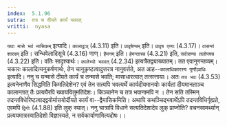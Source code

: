 ```yaml
---
index:  5.1.96
sutra:  तत्र च दीयते कार्यं भववत्
vritti:  nyasa
---
```


`यथा मासे भवं मासिकम्` इत्यादि। `कालाट्ठञ्` (4.3.11) इति। `प्रावृषेण्यम्` इति। `प्रावृष एण्यः` (4.3.17)। `वासन्तं शारदम्` इति। सन्धिवेलादिसूत्रे (4.3.16) णाण्। `हैमनम्` इति। `हेमन्ताच्च` (4.3.21) इति, `सर्वत्राण्च तलोपश्च` (4.3.22) इति। वतिः सादृश्यार्थः। `कालेभ्यो भववत्` (4.2.34) इत्यत्रैतद्व्याख्यातम्। तत एवानुगन्तव्यम्।
चकारः कालादित्यनुकर्षणार्थः, तेन चानुकृष्टत्वादुत्तरत्र नानुवर्त्तते, अत आह--`कालाधिकारस्य पूर्णोऽवधिः` इत्यादि। ननु च यन्मासे दीयते कार्यं च तन्मासे भवति; मासाधारत्वात् तत्सत्तायाः। अतः `तत्र भवः` (4.3.53) इत्यनेनाणैव सिद्धमिति किमतिदेशेन? एवं तेन सत्यपि भवत्यर्थे कार्यदीयमानयोः कार्यतां दीयमानताञ्च कालान्तात् तैः प्रत्ययैरपि ख्याययितुमतिदेशः। किञ्चानेन च तत्र भवानामपि न । तेन सति तस्मिन् तदन्तविधेरिष्टत्वाद्द्वयोर्मासयोर्दीयते कार्यं वा--द्वैमासिकमिति। अथापि कथञ्चिद्भवार्थेऽपि तदन्तविधिर्गृह्यते, एवमपि `द्विगोः` (4.1.88) इति लुक् स्यात्। ननु चात्रापि विधाने सत्यतिदेशादेव लुक् प्राप्नोति? वचनसामर्थ्यान् प्रत्ययमात्रस्यातिदेशो विज्ञास्यते, न सर्वकार्याणामित्यदोषः।।





